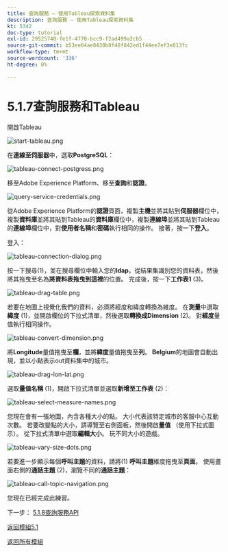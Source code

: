 ```yaml
---
title: 查詢服務 — 使用Tableau探索資料集
description: 查詢服務 — 使用Tableau探索資料集
kt: 5342
doc-type: tutorial
exl-id: 29525740-fe1f-4770-bcc9-f2ad499a2cb5
source-git-commit: b53ee64ae8438b8f48f842ed1f44ee7ef3e813fc
workflow-type: tm+mt
source-wordcount: '336'
ht-degree: 0%

---
```


# 5.1.7查詢服務和Tableau

開啟Tableau

![start-tableau.png](./images/start-tableau.png)

在&#x200B;**連線至伺服器**&#x200B;中，選取&#x200B;**PostgreSQL**：

![tableau-connect-postgress.png](./images/tableau-connect-postgress.png)

移至Adobe Experience Platform、移至&#x200B;**查詢**&#x200B;和&#x200B;**認證**。

![query-service-credentials.png](./images/query-service-credentials.png)

從Adobe Experience Platform的&#x200B;**認證**&#x200B;頁面，複製&#x200B;**主機**&#x200B;並將其貼到&#x200B;**伺服器**&#x200B;欄位中，複製&#x200B;**資料庫**&#x200B;並將其貼到Tableau的&#x200B;**資料庫**&#x200B;欄位中，複製&#x200B;**連線埠**&#x200B;並將其貼到Tableau的&#x200B;**連線埠**&#x200B;欄位中，對&#x200B;**使用者名稱**&#x200B;和&#x200B;**密碼**&#x200B;執行相同的操作。 接著，按一下&#x200B;**登入**。

登入：

![tableau-connection-dialog.png](./images/tableau-connection-dialog.png)

按一下搜尋(1)，並在搜尋欄位中輸入您的&#x200B;**ldap**，從結果集識別您的資料表，然後將其拖曳至名為&#x200B;**將資料表拖曳到這裡**&#x200B;的位置。 完成後，按一下&#x200B;**工作表1** (3)。

![tableau-drag-table.png](./images/tableau-drag-table.png)

若要在地圖上視覺化我們的資料，必須將經度和緯度轉換為維度。 在&#x200B;**測量**&#x200B;中選取&#x200B;**緯度** (1)，並開啟欄位的下拉式清單，然後選取&#x200B;**轉換成Dimension** (2)。 對&#x200B;**經度**&#x200B;量值執行相同操作。

![tableau-convert-dimension.png](./images/tableau-convert-dimension.png)

將&#x200B;**Longitude**&#x200B;量值拖曳至&#x200B;**欄**，並將&#x200B;**緯度**&#x200B;量值拖曳至&#x200B;**列**。 **Belgium**&#x200B;的地圖會自動出現，並以小點表示out資料集中的城市。

![tableau-drag-lon-lat.png](./images/tableau-drag-lon-lat.png)

選取&#x200B;**量值名稱** (1)，開啟下拉式清單並選取&#x200B;**新增至工作表** (2)：

![tableau-select-measure-names.png](./images/tableau-select-measure-names.png)

您現在會有一張地圖，內含各種大小的點。 大小代表該特定城市的客服中心互動次數。 若要改變點的大小，請導覽至右側面板，然後開啟&#x200B;**量值** （使用下拉式圖示）。 從下拉式清單中選取&#x200B;**編輯大小**。 玩不同大小的遊戲。

![tableau-vary-size-dots.png](./images/tableau-vary-size-dots.png)

若要進一步顯示每個&#x200B;**呼叫主題**&#x200B;的資料，請將(1) **呼叫主題**&#x200B;維度拖曳至&#x200B;**頁面**。 使用畫面右側的&#x200B;**通話主題** (2)，瀏覽不同的&#x200B;**通話主題**：

![tableau-call-topic-navigation.png](./images/tableau-call-topic-navigation.png)

您現在已經完成此練習。

下一步： [5.1.8查詢服務API](./ex8.md)

[返回模組5.1](./query-service.md)

[返回所有模組](../../../overview.md)
